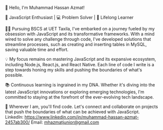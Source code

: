 👋 Hello, I'm Muhammad Hassan Azmat!

🚀 JavaScript Enthusiast | 💻 Problem Solver | 🌱 Lifelong Learner

👨‍💻 Pursuing BSCS at UET Taxila, I've embarked on a journey fueled by my obsession with JavaScript and its transformative frameworks. With a mind wired to solve any challenge through code, I've developed solutions that streamline processes, such as creating and inserting tables in MySQL, saving valuable time and effort.

💡 My focus remains on mastering JavaScript and its expansive ecosystem, including Node.js, React.js, and React Native. Each line of code I write is a step towards honing my skills and pushing the boundaries of what's possible.

📚 Continuous learning is ingrained in my DNA. Whether it's diving into the latest JavaScript innovations or exploring emerging technologies, I'm committed to staying at the forefront of the ever-evolving tech landscape.

💬 Wherever I am, you'll find code. Let's connect and collaborate on projects that push the boundaries of what can be achieved with JavaScript.
LinkedIn: https://www.linkedin.com/in/muhammad-hassan-azmat-2457ab300/
Email: mhazmatjunior@gmail.com
